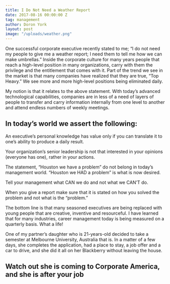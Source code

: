 ```yaml
---
title: I Do Not Need a Weather Report
date: 2017-08-16 00:00:00 Z
tag: management
author: Doron York
layout: post
image: "/uploads/weather.png"
---
```


One successful corporate executive recently stated to me; “I do not need my people to give me a weather report; I need them to tell me how we can make umbrellas.” Inside the corporate culture for many years people that reach a high-level position in many organizations, carry with them the privilege and the entitlement that comes with it. Part of the trend we see in the market is that many companies have realized that they are true, “Top Heavy.” We see more and more high-level positions being eliminated daily.

My notion is that it relates to the above statement. With today’s advanced technological capabilities, companies are in less of a need of layers of people to transfer and carry information internally from one level to another and attend endless numbers of weekly meetings.

## In today’s world we assert the following:

An executive’s personal knowledge has value only if you can translate it to one’s ability to produce a daily result.

Your organization’s senior leadership is not that interested in your opinions (everyone has one), rather in your actions.

The statement, “Houston we have a problem” do not belong in today’s management world. “Houston we HAD a problem” is what is now desired.

Tell your management what CAN we do and not what we CAN’T do.

When you give a report make sure that it is stated on how you solved the problem and not what is the “problem.”

The bottom line is that many seasoned executives are being replaced with young people that are creative, inventive and resourceful. I have learned that for many industries, career management today is being measured on a quarterly basis. What a life!

One of my partner’s daughter who is 21-years-old decided to take a semester at Melbourne University, Australia that is. In a matter of a few days, she completes the application, had a place to stay, a job offer and a car to drive, and she did it all on her Blackberry without leaving the house.

## Watch out she is coming to Corporate America, and she is after your job